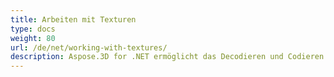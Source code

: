 ```yaml
---
title: Arbeiten mit Texturen
type: docs
weight: 80
url: /de/net/working-with-textures/
description: Aspose.3D for .NET ermöglicht das Decodieren und Codieren von Texturen mithilfe externer Codecs.
---
```

